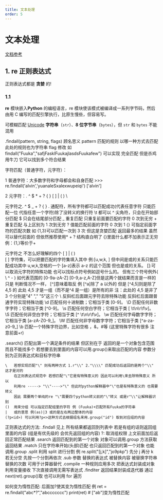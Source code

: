 ```yaml
---
title: 文本处理
order: 5
---
```


# 文本处理

[文档参考](https://docs.python.org/zh-cn/3/library/text.html)

## 1. re 正则表达式

<Alert type="info">正则表达式都是 **贪婪** 的!</Alert>

### 1.1

**re** 模块嵌入**Python** 的编程语言，re 模块使该模式被编译成一系列字节码，然后由用 C 编写的匹配引擎执行，比原生慢些，但容易写。

可模糊匹配 [Unicode](/back_end/python/base/初识/字符编码) **字符串**（`str`）、**8 位字节串**（`bytes`），但 `str` 和 `bytes` 不能混用

.findall(pattern, string, flags) 顾名思义
pattern 匹配的规则 以哪一种方式去匹配 此处的规则也为字符串
flag 修改
如 findall("Fuuka","safjFasklFuukajlasdsFuukafew") 可以实现 完全匹配 但是杀鸡用牛刀 它可以找到多个符合结果

字符匹配（普通字符，元字符）：

1 普通字符：大多数字符和字母都会和自身匹配 >>> re.findall('alvin','yuanaleSxalexwupeiqi')
['alvin']

2 元字符：. ^ $ \* + ? { } [ ] | ( ) \

元字符之. ^ $ _ + ? { }
. 通配符，所有字符都可以匹配成功(代表任意字符 只能匹配一位 代指任意一个字符)除了没转义的换行符 \t 都可以
^ 尖角符，只会在开始部分匹配
$ 只会在结尾部分匹配
_ 重复匹配 只重复前面要匹配的字符 0 次到无穷 + 重复匹配 与上区别为 1 次到无穷
? 值能匹配前面的字符 0 次到 1
{} 可指定前面字符的匹配次数 如 {1,3}可以匹配一次到 3 次 但这是贪婪匹配 返回最多的结果 虽然可以替代前面的
但依然推荐使用\* + ? 结构直白明了 {}里面什么都不加表示正无穷 例：{1,}等价于+

元字符之 不怎么好理解的四个 [ ] | ( ) \
 [ ] 字符集，可以把要匹配的字符集填入其中 例:[u,w,k, ] 但中间是或的关系只能匹配成功其中 u,w,k,空格的一个
[a-z]表示 a-z 的这个范围 但也是或的关系。
[]:可以取消元字符的特殊功能 也可以找标点符号例如逗号什么的。
但有三个符号例外( \ ^ - ) 如代表范围的 [0-9a-zA-Z] [0-9,a-z,A-Z]但是这两个就结果而言是一样的 只是
判断情况不一样，
[^]意味着取反 例 [^a]除了 a 以外的 但是 [^4,5]则是除了 4,5 的 此处 4,5 才是一组（而不是^4 是一组）是所有的非
注：此处的 4,5 是非了 3 个分别是"4" "," "5"这三个
\ 反斜杠后面跟元字符去除特殊功能
反斜杠后面跟普通字符实现特殊功能
\d 匹配任何十进制数；它相当于类 [0-9]。
\D 匹配任何非数字字符；它相当于类 [^0-9]。
\s 匹配任何空白字符；它相当于类 [ \t\n\r\f\v]。
\S 匹配任何非空白字符；它相当于类 [^ \t\n\r\f\v]。
\w 匹配任何字母数字字符；它相当于类 [a-zA-Z0-9_]。
\W 匹配任何非字母数字字符；它相当于类 [^a-za-z0-9_]
\b 匹配一个特殊字符边界，比如空格 ，&，#等 (这里特殊字符有很多 注意前面+r)

.search() 匹配出第一个满足条件的结果 但区别在于 返回的是一个对象包含范围 而且不能找多个
若想要去到里面的内容可以用.group()来取出匹配的内容 参数分别为正则表达式和目标字符串

    \   若想实现匹配"\" 则有两种方式 1.r"\\" 2."\\\\" 匹配成功后返回的是两个"\\" 这才是对的
        在正则表达式规范中 若想匹配"\"它是有特殊意义的 因此可以利用\来去除特殊意义 所以
        利用re -----> "\\"---->"\" 但此时python解释器中"\"也是有特殊意义的 也需要转义
        因此 需要两个单纯的re "\"需要四个python转义前的"\"转义 或是r"\\"让解释器识别
    ()  用来分组 可以指定匹配组里的字符 例 (Fuuka)+匹配所有Fuuka的字符串
    |   或的意思 例(as)|3 或的是左右两边整体的内容
    (?p<id>) 可以利用?p<>这种方式去根据组名来用.group("id") 取到对应组的内容

正则表达式的方法:
.findall 见上 所有结果都返回到列表中
若是有组的话则返回组里面的内容 (组是有优先级的 会优先返回组的内容)
?: 取消组权限 上文前面加后返回正常匹配结果
.search 返回匹配到的第一个对象 对象可以调用.group 方法获取返回结果
.match 只在字符串开始(头部)匹配 也只返回匹配到的第一个对象 也能调用.group
.split 利用 split 进行分割 例 re.split("[j,k]","jo9pkp") 先分 j 再分 k 若无分空 先按一个分割再依次
.sub 参数 替换的表达式 被替换内容 被替换字符串 替换的次数 可用于计算器替代
.compile 一种规则应用多次 把表达式封装成对象利用变量接收 下次直接调用无需写表达式
.finditer 返回结果封装成迭代器 通过 next(ret).group()取 也可以利用 for 遍历

如何变为惰性匹配:
后面加?使其变为惰性匹配
例 ret = re.findall("abc\*?","abccccccc")
print(ret) # ["ab"]变为惰性匹配
